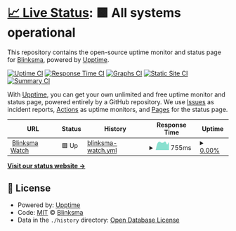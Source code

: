 # [📈 Live Status](https://status.blinksma.eu): <!--live status--> **🟩 All systems operational**

This repository contains the open-source uptime monitor and status page for [Blinksma](https://status.blinksma.eu), powered by [Upptime](https://github.com/upptime/upptime).

[![Uptime CI](https://github.com/Blinksma/upptime-blinksma/workflows/Uptime%20CI/badge.svg)](https://github.com/Blinksma/upptime-blinksma/actions?query=workflow%3A%22Uptime+CI%22)
[![Response Time CI](https://github.com/Blinksma/upptime-blinksma/workflows/Response%20Time%20CI/badge.svg)](https://github.com/Blinksma/upptime-blinksma/actions?query=workflow%3A%22Response+Time+CI%22)
[![Graphs CI](https://github.com/Blinksma/upptime-blinksma/workflows/Graphs%20CI/badge.svg)](https://github.com/Blinksma/upptime-blinksma/actions?query=workflow%3A%22Graphs+CI%22)
[![Static Site CI](https://github.com/Blinksma/upptime-blinksma/workflows/Static%20Site%20CI/badge.svg)](https://github.com/Blinksma/upptime-blinksma/actions?query=workflow%3A%22Static+Site+CI%22)
[![Summary CI](https://github.com/Blinksma/upptime-blinksma/workflows/Summary%20CI/badge.svg)](https://github.com/Blinksma/upptime-blinksma/actions?query=workflow%3A%22Summary+CI%22)

With [Upptime](https://upptime.js.org), you can get your own unlimited and free uptime monitor and status page, powered entirely by a GitHub repository. We use [Issues](https://github.com/Blinksma/upptime-blinksma/issues) as incident reports, [Actions](https://github.com/Blinksma/upptime-blinksma/actions) as uptime monitors, and [Pages](https://status.blinksma.eu) for the status page.

<!--start: status pages-->
<!-- This summary is generated by Upptime (https://github.com/upptime/upptime) -->
<!-- Do not edit this manually, your changes will be overwritten -->
<!-- prettier-ignore -->
| URL | Status | History | Response Time | Uptime |
| --- | ------ | ------- | ------------- | ------ |
| <img alt="" src="https://favicons.githubusercontent.com/watch.blinksma.eu" height="13"> [Blinksma Watch](https://watch.blinksma.eu) | 🟩 Up | [blinksma-watch.yml](https://github.com/Blinksma/upptime-blinksma/commits/HEAD/history/blinksma-watch.yml) | <details><summary><img alt="Response time graph" src="./graphs/blinksma-watch/response-time-week.png" height="20"> 755ms</summary><br><a href="https://status.blinksma.eu/history/blinksma-watch"><img alt="Response time 1070" src="https://img.shields.io/endpoint?url=https%3A%2F%2Fraw.githubusercontent.com%2FBlinksma%2Fupptime-blinksma%2FHEAD%2Fapi%2Fblinksma-watch%2Fresponse-time.json"></a><br><a href="https://status.blinksma.eu/history/blinksma-watch"><img alt="24-hour response time 803" src="https://img.shields.io/endpoint?url=https%3A%2F%2Fraw.githubusercontent.com%2FBlinksma%2Fupptime-blinksma%2FHEAD%2Fapi%2Fblinksma-watch%2Fresponse-time-day.json"></a><br><a href="https://status.blinksma.eu/history/blinksma-watch"><img alt="7-day response time 755" src="https://img.shields.io/endpoint?url=https%3A%2F%2Fraw.githubusercontent.com%2FBlinksma%2Fupptime-blinksma%2FHEAD%2Fapi%2Fblinksma-watch%2Fresponse-time-week.json"></a><br><a href="https://status.blinksma.eu/history/blinksma-watch"><img alt="30-day response time 826" src="https://img.shields.io/endpoint?url=https%3A%2F%2Fraw.githubusercontent.com%2FBlinksma%2Fupptime-blinksma%2FHEAD%2Fapi%2Fblinksma-watch%2Fresponse-time-month.json"></a><br><a href="https://status.blinksma.eu/history/blinksma-watch"><img alt="1-year response time 1070" src="https://img.shields.io/endpoint?url=https%3A%2F%2Fraw.githubusercontent.com%2FBlinksma%2Fupptime-blinksma%2FHEAD%2Fapi%2Fblinksma-watch%2Fresponse-time-year.json"></a></details> | <details><summary><a href="https://status.blinksma.eu/history/blinksma-watch">0.00%</a></summary><a href="https://status.blinksma.eu/history/blinksma-watch"><img alt="All-time uptime 89.42%" src="https://img.shields.io/endpoint?url=https%3A%2F%2Fraw.githubusercontent.com%2FBlinksma%2Fupptime-blinksma%2FHEAD%2Fapi%2Fblinksma-watch%2Fuptime.json"></a><br><a href="https://status.blinksma.eu/history/blinksma-watch"><img alt="24-hour uptime 0.00%" src="https://img.shields.io/endpoint?url=https%3A%2F%2Fraw.githubusercontent.com%2FBlinksma%2Fupptime-blinksma%2FHEAD%2Fapi%2Fblinksma-watch%2Fuptime-day.json"></a><br><a href="https://status.blinksma.eu/history/blinksma-watch"><img alt="7-day uptime 0.00%" src="https://img.shields.io/endpoint?url=https%3A%2F%2Fraw.githubusercontent.com%2FBlinksma%2Fupptime-blinksma%2FHEAD%2Fapi%2Fblinksma-watch%2Fuptime-week.json"></a><br><a href="https://status.blinksma.eu/history/blinksma-watch"><img alt="30-day uptime 69.23%" src="https://img.shields.io/endpoint?url=https%3A%2F%2Fraw.githubusercontent.com%2FBlinksma%2Fupptime-blinksma%2FHEAD%2Fapi%2Fblinksma-watch%2Fuptime-month.json"></a><br><a href="https://status.blinksma.eu/history/blinksma-watch"><img alt="1-year uptime 89.42%" src="https://img.shields.io/endpoint?url=https%3A%2F%2Fraw.githubusercontent.com%2FBlinksma%2Fupptime-blinksma%2FHEAD%2Fapi%2Fblinksma-watch%2Fuptime-year.json"></a></details>

<!--end: status pages-->

[**Visit our status website →**](https://status.blinksma.eu)

## 📄 License

- Powered by: [Upptime](https://github.com/upptime/upptime)
- Code: [MIT](./LICENSE) © [Blinksma](https://status.blinksma.eu)
- Data in the `./history` directory: [Open Database License](https://opendatacommons.org/licenses/odbl/1-0/)
